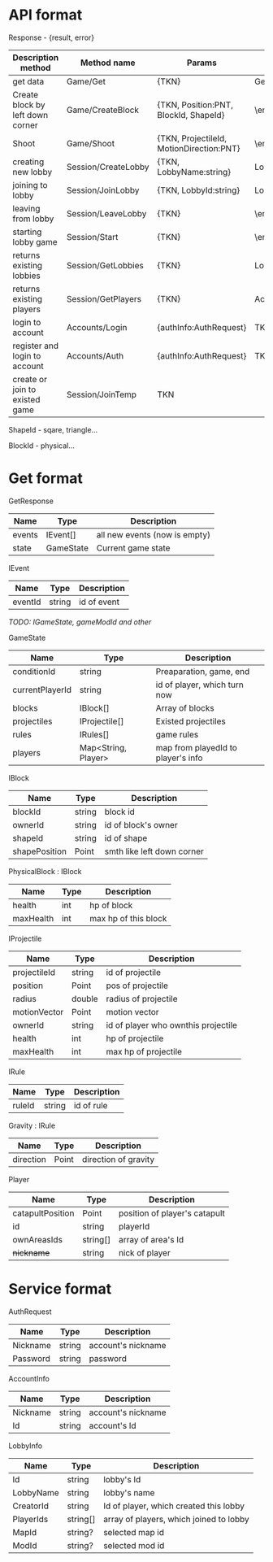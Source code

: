 # API format

Response - {result, error}

Description method |Method name | Params                             |Result                                 |
-------------------|------------|------------------------------------|---------------------------------------|
get data           |Game/Get    |{TKN}                               |GetResponse                            |
Create block  by left down corner |Game/CreateBlock |{TKN, Position:PNT, BlockId, ShapeId} |\empty           |
Shoot              |Game/Shoot    |{TKN, ProjectileId, MotionDirection:PNT} |\empty                          |
creating new lobby |Session/CreateLobby|{TKN, LobbyName:string}      |LobbyInfo                              |
joining to lobby   |Session/JoinLobby|{TKN, LobbyId:string}          |LobbyInfo                              |
leaving from lobby |Session/LeaveLobby|{TKN}                         |\empty                                 |
starting lobby game|Session/Start |{TKN}                             |\empty                                 |
returns existing lobbies|Session/GetLobbies|{TKN}                    |LobbyInfo[]                            |
returns existing players|Session/GetPlayers|{TKN}                    |AccountInfo[]                          |
login to account   |Accounts/Login|{authInfo:AuthRequest}            |TKN                                    |
register and login to account|Accounts/Auth|{authInfo:AuthRequest}   |TKN                                    |
create or join to existed game|Session/JoinTemp                      |TKN                                    |


ShapeId - sqare, triangle...

BlockId - physical...

# Get format

GetResponse

Name        |Type     |Description                          |
------------|---------|-------------------------------------|
events      |IEvent[] |all new events (now is empty)        |
state       |GameState|Current game state                   |

IEvent

Name        |Type    |Description                          |
------------|--------|-------------------------------------|
eventId     |string  |id of event                          |

*TODO: IGameState, gameModId and other*

GameState

Name           |Type         |Description                          |
---------------|-------------|-------------------------------------|
conditionId    |string       |Preaparation, game, end              |
currentPlayerId|string       |id of player, which turn now         | 
blocks         |IBlock[]     |Array of blocks                      |
projectiles    |IProjectile[]|Existed projectiles                  |
rules          |IRules[]     |game rules                           |
players        |Map<String, Player>|map from playedId to player's info|


IBlock

Name        |Type    |Description                          |
------------|--------|-------------------------------------|
blockId     |string  |block id                             |
ownerId     |string  |id of block's owner                  |
shapeId     |string  |id of shape                          |
shapePosition|Point  |smth like left down corner           |

PhysicalBlock : IBlock

Name        |Type    |Description                          |
------------|--------|-------------------------------------|
health      |int     |hp of block                          |
maxHealth   |int     |max hp of this block                 |


IProjectile

Name        |Type    |Description                          |
------------|--------|-------------------------------------|
projectileId|string  |id of projectile                     |
position    |Point   |pos of projectile                    |
radius      |double  |radius of projectile                 |
motionVector|Point   |motion vector                        |
ownerId     |string  |id of player who ownthis projectile  |
health      |int     |hp of projectile                     |
maxHealth   |int     |max hp of projectile                 |

IRule

Name        |Type    |Description                          |
------------|--------|-------------------------------------|
ruleId      |string  |id of rule                           |

Gravity : IRule

Name        |Type    |Description                          |
------------|--------|-------------------------------------|
direction   |Point   |direction of gravity                 |

Player

Name        |Type    |Description                          |
------------|--------|-------------------------------------|
catapultPosition|Point|position of player's catapult       |
id          |string  |playerId                             |
ownAreasIds |string[]|array of area's Id                   |
~~nickname~~|string  |nick of player                       |

# Service format

AuthRequest

Name        |Type    |Description                          |
------------|--------|-------------------------------------|
Nickname    |string  |account's nickname                   |
Password    |string  |password                             |

AccountInfo

Name        |Type    |Description                          |
------------|--------|-------------------------------------|
Nickname    |string  |account's nickname                   |
Id          |string  |account's Id                         |

LobbyInfo

Name        |Type    |Description                          |
------------|--------|-------------------------------------|
Id          |string  |lobby's Id                           |
LobbyName   |string  |lobby's name                         |
CreatorId   |string  |Id of player, which created this lobby|
PlayerIds   |string[]|array of players, which joined to lobby|
MapId       |string? |selected map id                      |
ModId       |string? |selected mod id                      |

